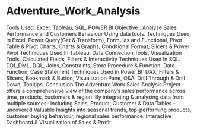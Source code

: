 # Adventure_Work_Analysis
Tools Used: Excel, Tableau, SQL, POWER BI                                                          Objective : Analyse Sales Performance and Customers Behaviour Using data tools.                     Techniques Used In Excel: Power Query(Get & Transform), Formulas and Functional, Pivot Table & Pivot Charts, Charts & Graphs, Conditional Format, Slicers & Power Pivot                            Techniques Used In Tableau: Data Connection Tools, Visualization Tools, Calculated Fields, Filters & Interactivity                                                                                     Techniques Used In SQL: DDL,DML, DQL, Joins, Constraints, Store Procedure & Function, Date Function, Case Statement                                                                            Techniques Used In Power BI: DAX, Filters & Slicers, Bookmark & Button, Visualization Pane, Q&A, Drill Through & Drill Down, Tooltips.                                                               Conclusion                                                                                         The Adventure Work Sales Analysis Project offers a comprehensive view of the company’s sales performance across time, products, customers & region.                                                                                                                                                  By integrating & analysing data from multiple sources- including Sales, Product, Customer & Data Tables – uncovered Valuable Insights into seasonal trends, top-performing products, customer buying behaviour, regional sales performance. Interactive Dashboard & Visualization of Sales & Profit
